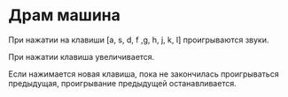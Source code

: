 # Драм машина

При нажатии на клавиши [a, s, d, f ,g, h, j, k, l] проигрываются звуки.

При нажатии клавиша увеличивается.

Если нажимается новая клавиша, пока не закончилась проигрываться предыдущая, проигрывание предыдущей останавливается.
